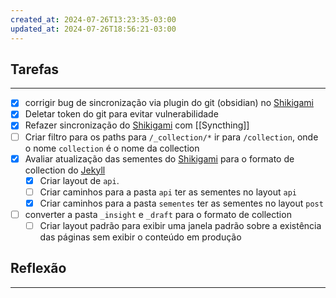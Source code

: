 ```yaml
---
created_at: 2024-07-26T13:23:35-03:00
updated_at: 2024-07-26T18:56:21-03:00
---
```

## Tarefas
---
- [x] corrigir bug de sincronização via plugin do git (obsidian) no [Shikigami](../sementes/2024/06/2024-06-30-Shikigami.md)
- [x] Deletar token do git para evitar vulnerabilidade
- [x] Refazer sincronização do [Shikigami](../sementes/2024/06/2024-06-30-Shikigami.md) com [[Syncthing]]
- [ ] Criar filtro para os paths para `/_collection/*` ir para `/collection`, onde o nome `collection` é o nome da collection
- [x] Avaliar atualização das sementes do [Shikigami](../sementes/2024/06/2024-06-30-Shikigami.md) para o formato de collection do [Jekyll](../_insight/2024/07/2024-07-10-Jekyll.md)
	- [x] Criar layout de `api`.
	- [ ] Criar caminhos para a pasta `api` ter as sementes no layout `api`
	- [x] Criar caminhos para a pasta `sementes` ter as sementes no layout `post`

- [ ] converter a pasta `_insight` e `_draft` para o formato de collection
	- [ ] Criar layout padrão para exibir uma janela padrão sobre a existência das páginas sem exibir o conteúdo em produção

##  Reflexão
---

